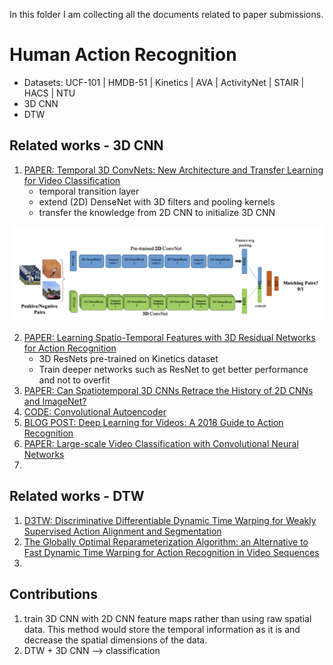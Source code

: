 In this folder I am collecting all the documents related to paper submissions.

# Human Action Recognition

- Datasets: UCF-101 | HMDB-51 | Kinetics | AVA | ActivityNet | STAIR | HACS | NTU
- 3D CNN
- DTW

## Related works - 3D CNN
1. [PAPER: Temporal 3D ConvNets: New Architecture and Transfer Learning for Video Classification](https://arxiv.org/pdf/1711.08200.pdf)
      - temporal transition layer
      - extend (2D) DenseNet with 3D filters and pooling kernels
      - transfer the knowledge from 2D CNN to initialize 3D CNN

<p align="center"> <img src="https://github.com/alisher-ai/phd-studies/blob/main/figures/temporal-3d-convnets.png" width="500" /> </p>
  
2.  [PAPER: Learning Spatio-Temporal Features with 3D Residual Networks for Action Recognition](https://arxiv.org/pdf/1708.07632.pdf)
      - 3D ResNets pre-trained on Kinetics dataset
      - Train deeper networks such as ResNet to get better performance and not to overfit 
3.  [PAPER: Can Spatiotemporal 3D CNNs Retrace the History of 2D CNNs and ImageNet?](https://arxiv.org/pdf/1711.09577.pdf)
4.  [CODE: Convolutional Autoencoder](https://github.com/udacity/deep-learning-v2-pytorch/tree/master/autoencoder/convolutional-autoencoder)
5.  [BLOG POST: Deep Learning for Videos: A 2018 Guide to Action Recognition](https://blog.qure.ai/notes/deep-learning-for-videos-action-recognition-review)
6.  [PAPER: Large-scale Video Classification with Convolutional Neural Networks](https://static.googleusercontent.com/media/research.google.com/en//pubs/archive/42455.pdf)
7.  



## Related works - DTW
1. [D3TW: Discriminative Differentiable Dynamic Time Warping for Weakly Supervised Action Alignment and Segmentation](https://openaccess.thecvf.com/content_CVPR_2019/papers/Chang_D3TW_Discriminative_Differentiable_Dynamic_Time_Warping_for_Weakly_Supervised_Action_CVPR_2019_paper.pdf)
2. [The Globally Optimal Reparameterization Algorithm: an Alternative to Fast Dynamic Time Warping for Action Recognition in Video Sequences](https://arxiv.org/abs/1807.05485)
3. 


## Contributions
1. train 3D CNN with 2D CNN feature maps rather than using raw spatial data. This method would store the temporal information as it is and decrease the spatial dimensions of the data.
2. DTW + 3D CNN --> classification 
